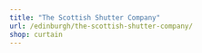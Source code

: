 ```yaml
---
title: "The Scottish Shutter Company"
url: /edinburgh/the-scottish-shutter-company/
shop: curtain
---
```

